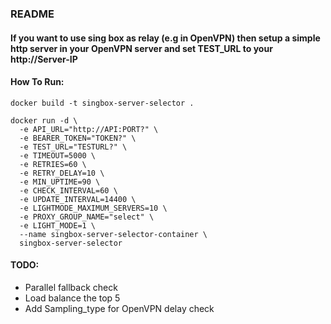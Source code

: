 ### README
#### If you want to use sing box as relay (e.g in OpenVPN) then setup a simple http server in your OpenVPN server and set TEST_URL to your http://Server-IP
#### How To Run:
```
docker build -t singbox-server-selector .

docker run -d \
  -e API_URL="http://API:PORT?" \
  -e BEARER_TOKEN="TOKEN?" \
  -e TEST_URL="TESTURL?" \
  -e TIMEOUT=5000 \
  -e RETRIES=60 \
  -e RETRY_DELAY=10 \
  -e MIN_UPTIME=90 \
  -e CHECK_INTERVAL=60 \
  -e UPDATE_INTERVAL=14400 \
  -e LIGHTMODE_MAXIMUM_SERVERS=10 \
  -e PROXY_GROUP_NAME="select" \
  -e LIGHT_MODE=1 \
  --name singbox-server-selector-container \
  singbox-server-selector
  ```

#### TODO: 
- Parallel fallback check
- Load balance the top 5
- Add Sampling_type for OpenVPN delay check
